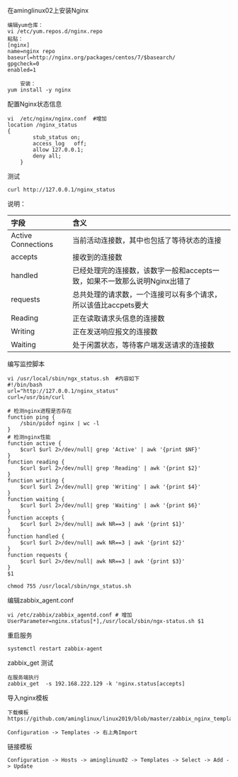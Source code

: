 在aminglinux02上安装Nginx

	编辑yum仓库：
	vi /etc/yum.repos.d/nginx.repo
	粘贴：
	[nginx]
	name=nginx repo
	baseurl=http://nginx.org/packages/centos/7/$basearch/
	gpgcheck=0
	enabled=1

        安装：
	yum install -y nginx

配置Nginx状态信息

	vi  /etc/nginx/nginx.conf  #增加
   	location /nginx_status 
	{
            stub_status on;
            access_log   off;
            allow 127.0.0.1;
            deny all;
        }

测试

	curl http://127.0.0.1/nginx_status


说明：

|字段           |含义          | 
|:-------------|:-------------| 
|Active Connections        |当前活动连接数，其中也包括了等待状态的连接  |
|accepts            | 接收到的连接数                  |
|handled|已经处理完的连接数，该数字一般和accepts一致，如果不一致那么说明Nginx出错了|
|requests|总共处理的请求数，一个连接可以有多个请求，所以该值比accpets要大|
|Reading|正在读取请求头信息的连接数|
|Writing|正在发送响应报文的连接数|
|Waiting|处于闲置状态，等待客户端发送请求的连接数|


编写监控脚本

```
vi /usr/local/sbin/ngx_status.sh  #内容如下
#!/bin/bash
url="http://127.0.0.1/nginx_status"
curl=/usr/bin/curl

# 检测nginx进程是否存在
function ping {
    /sbin/pidof nginx | wc -l 
}
# 检测nginx性能
function active {
    $curl $url 2>/dev/null| grep 'Active' | awk '{print $NF}'
}
function reading {
    $curl $url 2>/dev/null| grep 'Reading' | awk '{print $2}'
}
function writing {
    $curl $url 2>/dev/null| grep 'Writing' | awk '{print $4}'
}
function waiting {
    $curl $url 2>/dev/null| grep 'Waiting' | awk '{print $6}'
}
function accepts {
    $curl $url 2>/dev/null| awk NR==3 | awk '{print $1}'
}
function handled {
    $curl $url 2>/dev/null| awk NR==3 | awk '{print $2}'
}
function requests {
    $curl $url 2>/dev/null| awk NR==3 | awk '{print $3}'
}
$1

chmod 755 /usr/local/sbin/ngx_status.sh
```

编辑zabbix_agent.conf

```
vi /etc/zabbix/zabbix_agentd.conf # 增加
UserParameter=nginx.status[*],/usr/local/sbin/ngx-status.sh $1
```

重启服务

```
systemctl restart zabbix-agent
```

zabbix_get 测试

```
在服务端执行
zabbix_get  -s 192.168.222.129 -k 'nginx.status[accepts]
```

导入nginx模板

	下载模板 https://github.com/aminglinux/linux2019/blob/master/zabbix_nginx_template/zbx_export_templates.xml
	
	Configuration -> Templates -> 右上角Import

链接模板

	Configuration -> Hosts -> aminglinux02 -> Templates -> Select -> Add -> Update
	



